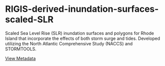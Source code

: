 # RIGIS-derived-inundation-surfaces-scaled-SLR
Scaled Sea Level Rise (SLR) inundation surfaces and polygons for Rhode Island that incorporate the effects of both storm surge and tides. Developed utilizing the North Atlantic Comprehensive Study (NACCS) and STORMTOOLS.

[View Metadata](./Inundation_Surface_Metadata.pdf)
